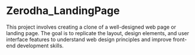 # Zerodha_LandingPage
This project involves creating a clone of a well-designed web page or landing page. The goal is to replicate the layout, design elements, and user interface features to understand web design principles and improve front-end development skills. 
